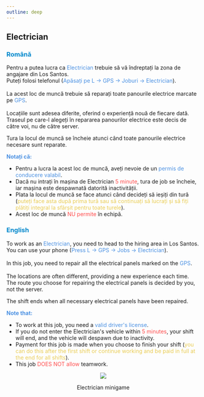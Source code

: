 ```yaml
---
outline: deep
---
```


## Electrician

### <span style="color: #0088CC">Română</span>

Pentru a putea lucra ca <span style="color: #4A90E2">Electrician</span> trebuie să vă îndreptați la zona de angajare din Los Santos. 
<br>Puteți folosi telefonul (<span style="color: #4A90E2">Apăsați pe L -> GPS -> Joburi -> Electrician</span>).</br>
<br>La acest loc de muncă trebuie să reparați toate panourile electrice marcate pe <span style="color: #4A90E2">GPS</span>.</br>
<br>Locațiile sunt adesea diferite, oferind o experiență nouă de fiecare dată. Traseul pe care-l alegeți în repararea panourilor electrice este decis de către voi, nu de către server.</br>

Tura la locul de muncă se încheie atunci când toate panourile electrice necesare sunt reparate.

<span style="color: #4A90E2"><b>Notați că:</b></span>

- Pentru a lucra la acest loc de muncă, aveți nevoie de un <span style="color: #4A90E2">permis de conducere valabil</span>. 
- Dacă nu intrați în mașina de Electrician <span style="color: #ff4c4c">5 minute</span>, tura de job se încheie, iar mașina este despawnată datorită inactivității. 
- Plata la locul de muncă se face atunci când decideți să ieșiți din tură (<span style="color: #e9cc54">puteți face asta după prima tură sau să continuați să lucrați și să fiți plătiți integral la sfârșit pentru toate turele</span>). 
- Acest loc de muncă <span style="color: #ff4c4c">NU permite</span> în echipă.

### <span style="color: #0088CC">English</span>

To work as an <span style="color: #4A90E2">Electrician</span>, you need to head to the hiring area in Los Santos.
<br>You can use your phone (<span style="color: #4A90E2">Press L -> GPS -> Jobs -> Electrician</span>).</br>
<br>In this job, you need to repair all the electrical panels marked on the <span style="color: #4A90E2">GPS</span>.</br>
<br>The locations are often different, providing a new experience each time. The route you choose for repairing the electrical panels is decided by you, not the server.</br>

The shift ends when all necessary electrical panels have been repaired.

<span style="color: #4A90E2"><b>Note that:</b></span>

- To work at this job, you need a <span style="color: #4A90E2">valid driver's license</span>.
- If you do not enter the Electrician's vehicle within <span style="color: #ff4c4c">5 minutes</span>, your shift will end, and the vehicle will despawn due to inactivity.
- Payment for this job is made when you choose to finish your shift (<span style="color: #e9cc54">you can do this after the first shift or continue working and be paid in full at the end for all shifts</span>).
- This job <span style="color: #ff4c4c">DOES NOT allow</span> teamwork.

<p align="center"><img src="https://i.imgur.com/MX076mG.gif"/></p>
<p style="text-align: center">Electrician minigame</p>